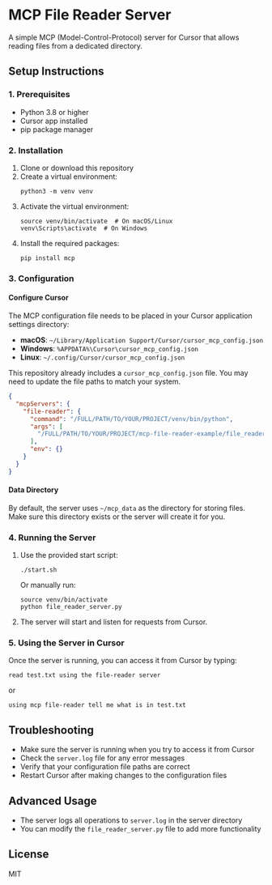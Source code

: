 # MCP File Reader Server

A simple MCP (Model-Control-Protocol) server for Cursor that allows reading files from a dedicated directory.

## Setup Instructions

### 1. Prerequisites

- Python 3.8 or higher
- Cursor app installed
- pip package manager

### 2. Installation

1. Clone or download this repository
2. Create a virtual environment:
   ```
   python3 -m venv venv
   ```
3. Activate the virtual environment:
   ```
   source venv/bin/activate  # On macOS/Linux
   venv\Scripts\activate  # On Windows
   ```
4. Install the required packages:
   ```
   pip install mcp
   ```

### 3. Configuration

#### Configure Cursor

The MCP configuration file needs to be placed in your Cursor application settings directory:

- **macOS**: `~/Library/Application Support/Cursor/cursor_mcp_config.json`
- **Windows**: `%APPDATA%\Cursor\cursor_mcp_config.json`
- **Linux**: `~/.config/Cursor/cursor_mcp_config.json`

This repository already includes a `cursor_mcp_config.json` file. You may need to update the file paths to match your system.

```json
{
  "mcpServers": {
    "file-reader": {
      "command": "/FULL/PATH/TO/YOUR/PROJECT/venv/bin/python",
      "args": [
        "/FULL/PATH/TO/YOUR/PROJECT/mcp-file-reader-example/file_reader_server.py"
      ],
      "env": {}
    }
  }
}
```

#### Data Directory

By default, the server uses `~/mcp_data` as the directory for storing files. Make sure this directory exists or the server will create it for you.

### 4. Running the Server

1. Use the provided start script:

   ```
   ./start.sh
   ```

   Or manually run:

   ```
   source venv/bin/activate
   python file_reader_server.py
   ```

2. The server will start and listen for requests from Cursor.

### 5. Using the Server in Cursor

Once the server is running, you can access it from Cursor by typing:

```
read test.txt using the file-reader server
```

or

```
using mcp file-reader tell me what is in test.txt
```

## Troubleshooting

- Make sure the server is running when you try to access it from Cursor
- Check the `server.log` file for any error messages
- Verify that your configuration file paths are correct
- Restart Cursor after making changes to the configuration files

## Advanced Usage

- The server logs all operations to `server.log` in the server directory
- You can modify the `file_reader_server.py` file to add more functionality

## License

MIT
